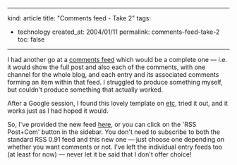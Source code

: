 -----
kind: article
title: "Comments feed - Take 2"
tags:
- technology
created_at: 2004/01/11
permalink: comments-feed-take-2
toc: false
-----

<p>I had another go at a <a href="http://www.rousette.org.uk/mt-static/blog/archives/000581.html" title="Comments feed">comments feed</a> which would be a complete one &mdash; i.e. it would show the full post and also each of the comments, with one channel for the whole blog, and each entry and its associated comments forming an item within that feed. I struggled to produce something myself, but couldn't produce something that actually worked.</p>

<p>After a Google session, I found this lovely template on <a href="http://www.fortysomething.ca/mt/etc/archives/002174.php" title="etc. Indulging my inner geek">etc</a>, tried it out, and it works just as I had hoped it would.</p>

<p>So, I've provided the new feed <a href="http://www.rousette.org.uk/mt-static/blog/full_feed.xml" title="Full posts plus comment feed">here</a>, or you can click on the 'RSS Post+Com' button in the sidebar. You don't need to subscribe to both the standard RSS 0.91 feed and this new one &mdash; just choose one depending on whether you want comments or not. I've left the individual entry feeds too (at least for now) &mdash; never let it be said that I don't offer choice!</p>


